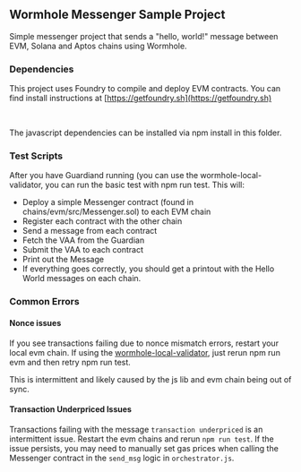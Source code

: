 ## Wormhole Messenger Sample Project
Simple messenger project that sends a "hello, world!" message between EVM, Solana and Aptos chains using Wormhole. 

### Dependencies
This project uses Foundry to compile and deploy EVM contracts. You can find install instructions at [https://getfoundry.sh](https://getfoundry.sh)

<br>

The javascript dependencies can be installed via npm install in this folder.

### Test Scripts
After you have Guardiand running (you can use the wormhole-local-validator, you can run the basic test with npm run test. This will:

* Deploy a simple Messenger contract (found in chains/evm/src/Messenger.sol) to each EVM chain
* Register each contract with the other chain
* Send a message from each contract
* Fetch the VAA from the Guardian
* Submit the VAA to each contract
* Print out the Message
* If everything goes correctly, you should get a printout with the Hello World messages on each chain.

### Common Errors

#### Nonce issues
If you see transactions failing due to nonce mismatch errors, restart your local evm chain. If using the [wormhole-local-validator](wormhole-local-validator), just rerun npm run evm and then retry npm run test.

This is intermittent and likely caused by the js lib and evm chain being out of sync.

#### Transaction Underpriced Issues
Transactions failing with the message `transaction underpriced` is an intermittent issue. Restart the evm chains and rerun `npm run test`. If the issue persists, you may need to manually set gas prices when calling the Messenger contract in the `send_msg` logic in `orchestrator.js`.
